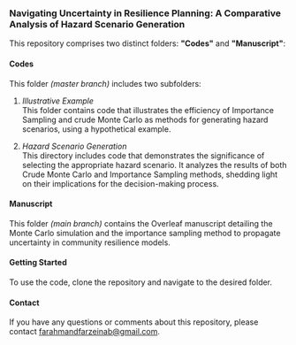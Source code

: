 ### Navigating Uncertainty in Resilience Planning: A Comparative Analysis of Hazard Scenario Generation

This repository comprises two distinct folders: **"Codes"** and **"Manuscript"**:

#### Codes  
This folder *(master branch)* includes two subfolders: 

1. *Illustrative Example*  
This folder contains code that illustrates the efficiency of Importance Sampling and crude Monte Carlo as methods for generating hazard scenarios, using a hypothetical example.   

2. *Hazard Scenario Generation*  
This directory includes code that demonstrates the significance of selecting the appropriate hazard scenario. It analyzes the results of both Crude Monte Carlo and Importance Sampling methods, shedding light on their implications for the decision-making process.
 
#### Manuscript
This folder *(main branch)* contains the Overleaf manuscript detailing the Monte Carlo simulation and the importance sampling method to propagate uncertainty in community resilience models. 

#### Getting Started
To use the code, clone the repository and navigate to the desired folder.  

#### Contact
If you have any questions or comments about this repository, please contact farahmandfarzeinab@gmail.com.
